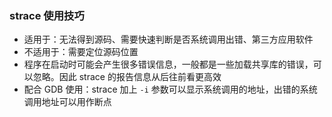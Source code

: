 ### strace 使用技巧

- 适用于：无法得到源码、需要快速判断是否系统调用出错、第三方应用软件
- 不适用于：需要定位源码位置
- 程序在启动时可能会产生很多错误信息，一般都是一些加载共享库的错误，可以忽略。因此 strace 的报告信息从后往前看更高效
- 配合 GDB 使用：strace 加上 `-i` 参数可以显示系统调用的地址，出错的系统调用地址可以用作断点
